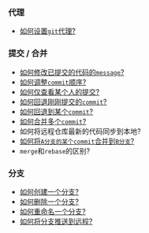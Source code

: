 ### 代理
- [如何设置`git`代理?](Proxy.md)

### 提交 / 合并
- [如何修改已提交的代码的`message`?](CommitAmend.md)
- [如何调整`commit`顺序?](ChangeCommitOrder.md)
- [如何仅查看某个人的提交?](ShowAuthorOnly.md)  
- [如何回退刚刚提交的`commit`?](UnDoCommit.md)
- [如何回退到某个`commit`?](JumpToCommit.md)  
- [如何合并多个`commit`?](RebaseCommits.md)
- 如何将远程仓库最新的代码同步到本地?
- [如何将`A分支的某个commit`合并到`B分支`?](CherryPick.md)
- `merge`和`rebase`的区别?

### 分支
- [如何创建一个分支?](CreateBranch.md)
- [如何删除一个分支?](DeleteBranch.md)
- [如何重命名一个分支?](RenameBranch.md)
- [如何将分支推送到远程?](BranchPushToRemote.md)
